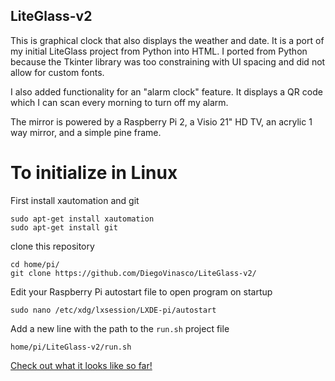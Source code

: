 ## LiteGlass-v2

This  is graphical clock that also displays the weather and date. It is a port of my initial LiteGlass project from Python into HTML. I ported from Python because the Tkinter library was too constraining with UI spacing and did not allow for custom fonts.

I also added functionality for an "alarm clock" feature. It displays a QR code which I can scan every morning to turn off my alarm.

The mirror is powered by a Raspberry Pi 2, a Visio 21" HD TV, an acrylic 1 way mirror, and a simple pine frame.


# To initialize in Linux

First install xautomation and git
```
sudo apt-get install xautomation
sudo apt-get install git
```
clone this repository
```
cd home/pi/
git clone https://github.com/DiegoVinasco/LiteGlass-v2/
```
Edit your Raspberry Pi autostart file to open program on startup
```
sudo nano /etc/xdg/lxsession/LXDE-pi/autostart
```
Add a new line with the path to the `run.sh` project file
```
home/pi/LiteGlass-v2/run.sh
```


[Check out what it looks like so far!](http://s1250.photobucket.com/user/DiegoVinasco/slideshow/LiteGlass%20v2)
